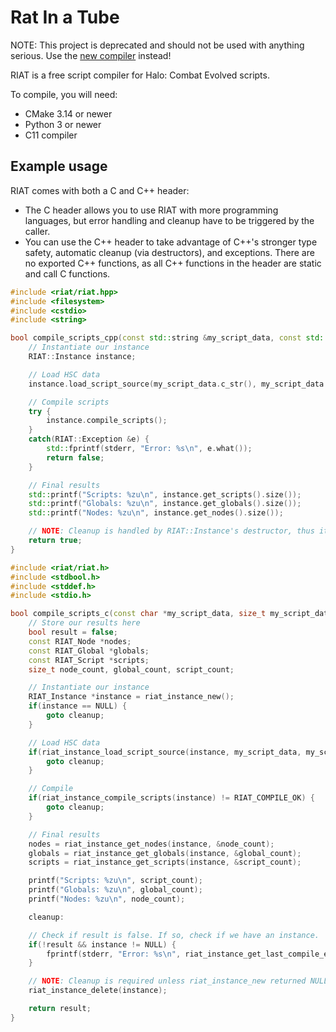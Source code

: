 # Rat In a Tube

NOTE: This project is deprecated and should not be used with anything serious. Use
the [new compiler](https://github.com/SnowyMouse/riat) instead!

RIAT is a free script compiler for Halo: Combat Evolved scripts.

To compile, you will need:
- CMake 3.14 or newer
- Python 3 or newer
- C11 compiler

## Example usage

RIAT comes with both a C and C++ header:
* The C header allows you to use RIAT with more programming languages, but error
  handling and cleanup have to be triggered by the caller.
* You can use the C++ header to take advantage of C++'s stronger type safety,
  automatic cleanup (via destructors), and exceptions. There are no exported C++
  functions, as all C++ functions in the header are static and call C functions.

```cpp
#include <riat/riat.hpp>
#include <filesystem>
#include <cstdio>
#include <string>

bool compile_scripts_cpp(const std::string &my_script_data, const std::filesystem::path &path) {
    // Instantiate our instance
    RIAT::Instance instance;

    // Load HSC data
    instance.load_script_source(my_script_data.c_str(), my_script_data.size(), path.filename().string().c_str());

    // Compile scripts
    try {
        instance.compile_scripts();
    }
    catch(RIAT::Exception &e) {
        std::fprintf(stderr, "Error: %s\n", e.what());
        return false;
    }

    // Final results
    std::printf("Scripts: %zu\n", instance.get_scripts().size());
    std::printf("Globals: %zu\n", instance.get_globals().size());
    std::printf("Nodes: %zu\n", instance.get_nodes().size());

    // NOTE: Cleanup is handled by RIAT::Instance's destructor, thus it will clean up when the function returns.
    return true;
}
```
```cpp
#include <riat/riat.h>
#include <stdbool.h>
#include <stddef.h>
#include <stdio.h>

bool compile_scripts_c(const char *my_script_data, size_t my_script_data_length, const char *filename) {
    // Store our results here
    bool result = false;
    const RIAT_Node *nodes;
    const RIAT_Global *globals;
    const RIAT_Script *scripts;
    size_t node_count, global_count, script_count;

    // Instantiate our instance
    RIAT_Instance *instance = riat_instance_new();
    if(instance == NULL) {
        goto cleanup;
    }

    // Load HSC data
    if(riat_instance_load_script_source(instance, my_script_data, my_script_data_length, filename) != RIAT_COMPILE_OK) {
        goto cleanup;
    }

    // Compile
    if(riat_instance_compile_scripts(instance) != RIAT_COMPILE_OK) {
        goto cleanup;
    }

    // Final results
    nodes = riat_instance_get_nodes(instance, &node_count);
    globals = riat_instance_get_globals(instance, &global_count);
    scripts = riat_instance_get_scripts(instance, &script_count);

    printf("Scripts: %zu\n", script_count);
    printf("Globals: %zu\n", global_count);
    printf("Nodes: %zu\n", node_count);

    cleanup:

    // Check if result is false. If so, check if we have an instance.
    if(!result && instance != NULL) {
        fprintf(stderr, "Error: %s\n", riat_instance_get_last_compile_error(instance, NULL, NULL, NULL));
    }

    // NOTE: Cleanup is required unless riat_instance_new returned NULL. If instance is NULL, this function will do nothing.
    riat_instance_delete(instance);

    return result;
}
```
